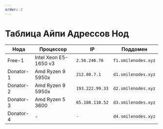 ```yaml
---
order: 2
---
```



# Таблица Айпи Адрессов Нод

| Нода | Процессор | IP | Поддомен |
|---|---|---|---|
| Free-1 | Intel Xeon E5-1650 v3 | `2.56.246.76` | `f1.smilenodes.xyz` |
| Donator-1 | Amd Ryzen 9 5950x | `212.80.7.1` | `d1.smilenodes.xyz` |
| Donator-2 | Amd Ryzen 9 5950x | `193.222.99.33` | `d2.smilenodes.xyz` |
| Donator-3 | Amd Ryzen 5 3600 | `65.108.110.52` | `d3.smilenodes.xyz` |
| Donator-4 | - | `-` | `d4.smilenodes.xyz` |
